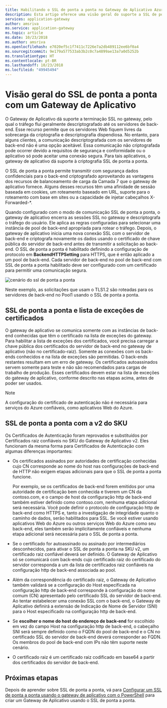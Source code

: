 ```yaml
---
title: Habilitando o SSL de ponta a ponta no Gateway de Aplicativo Azure AD
description: Esta artigo oferece uma visão geral do suporte a SSL de ponta a ponta do Gateway de Aplicativo.
services: application-gateway
author: amsriva
ms.service: application-gateway
ms.topic: article
ms.date: 10/23/2018
ms.author: amsriva
ms.openlocfilehash: e7020ef5c1f7411c7226e7a2db489112ee6bf0a4
ms.sourcegitcommit: 9e179a577533ab3b2c0c7a4899ae13a7a0d5252b
ms.translationtype: HT
ms.contentlocale: pt-BR
ms.lasthandoff: 10/23/2018
ms.locfileid: "49945494"
---
```

# <a name="overview-of-end-to-end-ssl-with-application-gateway"></a>Visão geral do SSL de ponta a ponta com um Gateway de Aplicativo

O Gateway de Aplicativo dá suporte a terminação SSL no gateway, pelo qual o tráfego flui geralmente descriptografado até os servidores de back-end. Esse recurso permite que os servidores Web fiquem livres da sobrecarga da criptografia e descriptografia dispendiosa. No entanto, para alguns clientes, a comunicação descriptografada com os servidores de back-end não é uma opção aceitável. Essa comunicação não criptografada pode ocorrer devido a requisitos de segurança e conformidade ou o aplicativo só pode aceitar uma conexão segura. Para tais aplicativos, o gateway de aplicativo dá suporte à criptografia SSL de ponta a ponta.

O SSL de ponta a ponta permite transmitir com segurança dados confidenciais para o back-end criptografado aproveitando as vantagens dos recursos de balanceamento de carga da Camada 7 que o gateway de aplicativo fornece. Alguns desses recursos têm uma afinidade de sessão baseada em cookies, um roteamento baseado em URL, suporte para o roteamento com base em sites ou a capacidade de injetar cabeçalhos X-Forwarded-*.

Quando configurado com o modo de comunicação SSL de ponta a ponta, o gateway de aplicativo encerra as sessões SSL no gateway e descriptografa o tráfego do usuário. Ele aplica as regras configuradas para selecionar uma instância de pool de back-end apropriada para rotear o tráfego. Depois, o gateway de aplicativo inicia uma nova conexão SSL com o servidor de back-end e criptografa novamente os dados usando o certificado de chave pública do servidor de back-end antes de transmitir a solicitação ao back-end. O SSL de ponta a ponta é habilitado definindo a configuração de protocolo em **BackendHTTPSetting** para HTTPS, que é então aplicado a um pool de back-end. Cada servidor de back-end no pool de back-end com SSL de ponta a ponta habilitado deve ser configurado com um certificado para permitir uma comunicação segura.

![cenário do ssl de ponta a ponta][1]

Neste exemplo, as solicitações que usam o TLS1.2 são roteadas para os servidores de back-end no Pool1 usando o SSL de ponta a ponta.

## <a name="end-to-end-ssl-and-whitelisting-of-certificates"></a>SSL de ponta a ponta e lista de exceções de certificados

O gateway de aplicativo se comunica somente com as instâncias de back-end conhecidas que têm o certificado na lista de exceções do gateway. Para habilitar a lista de exceções dos certificados, você precisa carregar a chave pública dos certificados do servidor de back-end no gateway de aplicativo (não no certificado-raiz). Somente as conexões com os back-ends conhecidos e na lista de exceções são permitidas. O back-ends restantes resultam em um erro de gateway. Os certificados autoassinados servem somente para teste e não são recomendados para cargas de trabalho de produção. Esses certificados devem estar na lista de exceções do gateway de aplicativo, conforme descrito nas etapas acima, antes de poder ser usados.

> [!NOTE]
> A configuração do certificado de autenticação não é necessária para serviços do Azure confiáveis, como aplicativos Web do Azure.

## <a name="end-to-end-ssl-with-the-v2-sku"></a>SSL de ponta a ponta com a v2 do SKU

Os Certificados de Autenticação foram reprovados e substituídos por Certificados raiz confiáveis no SKU do Gateway de Aplicativo v2. Eles funcionam da mesma forma para Certificados de Autenticação com algumas diferenças importantes:

- Os certificados assinados por autoridades de certificação conhecidas cujo CN corresponde ao nome do host nas configurações de back-end de HTTP não exigem etapas adicionais para que o SSL de ponta a ponta funcione. 

   Por exemplo, se os certificados de back-end forem emitidos por uma autoridade de certificação bem conhecida e tiverem um CN da contoso.com, e o campo de host da configuração http de back-end também estiver definido como contoso.com, nenhuma etapa adicional será necessária. Você pode definir o protocolo de configuração http de back-end como HTTPS e, tanto a investigação de integridade quanto o caminho de dados, serão habilitados para SSL. Se você estiver usando aplicativos Web do Azure ou outros serviços Web do Azure como seu back-end, eles também serão implicitamente confiáveis e nenhuma etapa adicional será necessária para o SSL de ponta a ponta.
- Se o certificado for autoassinado ou assinado por intermediários desconhecidos, para ativar o SSL de ponta a ponta na SKU v2, um certificado raiz confiável deverá ser definido. O Gateway de Aplicativo só se comunicará com back-ends cujo certificado raiz do certificado do servidor corresponda a um da lista de certificados raiz confiáveis na configuração http de back-end associada ao pool.
- Além da correspondência do certificado raiz, o Gateway de Aplicativo também validará se a configuração do Host especificada na configuração http de back-end corresponde à configuração do nome comum (CN) apresentado pelo certificado SSL do servidor de back-end. Ao tentar estabelecer uma conexão SSL com o back-end, o Gateway de Aplicativo definirá a extensão de Indicação de Nome de Servidor (SNI) para o Host especificado na configuração http de back-end.
- Se **escolher o nome do host do endereço de back-end** for escolhido em vez do campo Host na configuração http de back-end, o cabeçalho SNI será sempre definido como o FQDN do pool de back-end e o CN no certificado SSL do servidor de back-end deverá corresponder ao FQDN. Os membros do pool de back-end com IPs não têm suporte neste cenário.
- O certificado raiz é um certificado raiz codificado em base64 a partir dos certificados do servidor de back-end.

## <a name="next-steps"></a>Próximas etapas

Depois de aprender sobre SSL de ponta a ponta, vá para [Configurar um SSL de ponta a ponta usando o gateway de aplicativo com o PowerShell](application-gateway-end-to-end-ssl-powershell.md) para criar um Gateway de Aplicativo usando o SSL de ponta a ponta.

<!--Image references-->

[1]: ./media/ssl-overview/scenario.png
